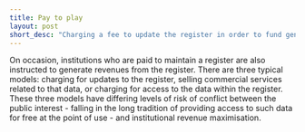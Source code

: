 ```yaml
---
title: Pay to play
layout: post
short_desc: "Charging a fee to update the register in order to fund general maintenance"
---
```


On occasion, institutions who are paid to maintain a register are also
instructed to generate revenues from the register. There are three typical
models: charging for updates to the register, selling commercial services
related to that data, or charging for access to the data within the register.
These three models have differing levels of risk of conflict between the
public interest - falling in the long tradition of providing access to such
data for free at the point of use - and institutional revenue maximisation.
